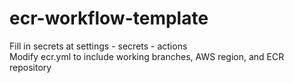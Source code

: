 # ecr-workflow-template
Fill in secrets at settings - secrets - actions<br />
Modify ecr.yml to include working branches, AWS region, and ECR repository
